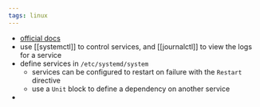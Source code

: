 ```yaml
---
tags: linux
---
```


- [official docs](https://systemd.io/)
- use [[systemctl]] to control services, and [[journalctl]] to view the logs for a service
- define services in `/etc/systemd/system`
	- services can be configured to restart on failure with the `Restart` directive
	- use a `Unit` block to define a dependency on another service
-